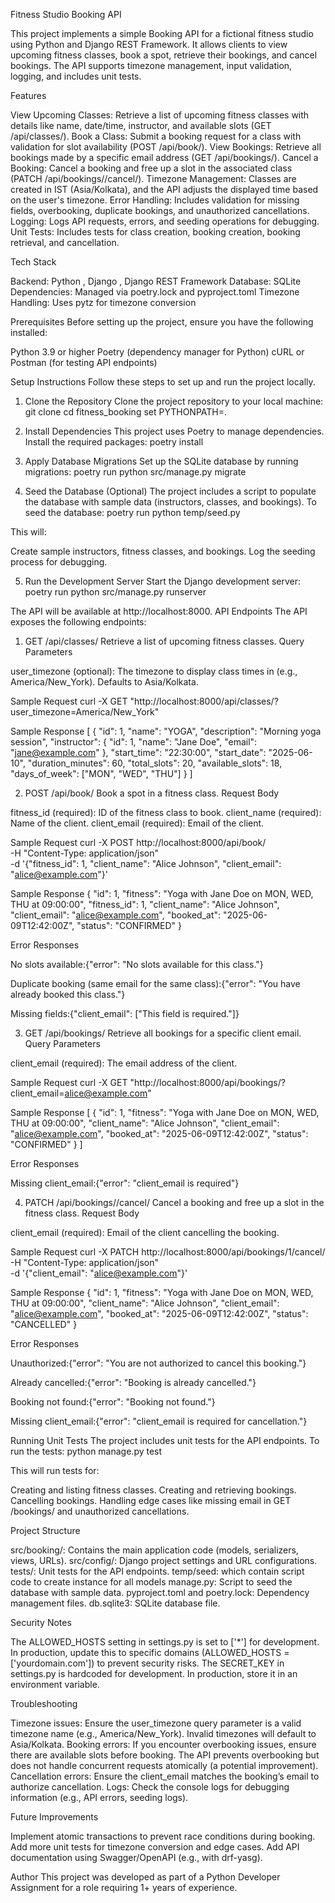 Fitness Studio Booking API

This project implements a simple Booking API for a fictional fitness studio using Python and Django REST Framework. It allows clients to view upcoming fitness classes, book a spot, retrieve their bookings, and cancel bookings. The API supports timezone management, input validation, logging, and includes unit tests.

Features

View Upcoming Classes: Retrieve a list of upcoming fitness classes with details like name, date/time, instructor, and available slots (GET /api/classes/).
Book a Class: Submit a booking request for a class with validation for slot availability (POST /api/book/).
View Bookings: Retrieve all bookings made by a specific email address (GET /api/bookings/).
Cancel a Booking: Cancel a booking and free up a slot in the associated class (PATCH /api/bookings/<id>/cancel/).
Timezone Management: Classes are created in IST (Asia/Kolkata), and the API adjusts the displayed time based on the user's timezone.
Error Handling: Includes validation for missing fields, overbooking, duplicate bookings, and unauthorized cancellations.
Logging: Logs API requests, errors, and seeding operations for debugging.
Unit Tests: Includes tests for class creation, booking creation, booking retrieval, and cancellation.

Tech Stack

Backend: Python , Django , Django REST Framework
Database: SQLite
Dependencies: Managed via poetry.lock and pyproject.toml
Timezone Handling: Uses pytz for timezone conversion

Prerequisites
Before setting up the project, ensure you have the following installed:

Python 3.9 or higher
Poetry (dependency manager for Python)
cURL or Postman (for testing API endpoints)

Setup Instructions
Follow these steps to set up and run the project locally.
1. Clone the Repository
Clone the project repository to your local machine:
git clone <repository-url>
cd fitness_booking
set PYTHONPATH=.

2. Install Dependencies
This project uses Poetry to manage dependencies. Install the required packages:
poetry install


3. Apply Database Migrations
Set up the SQLite database by running migrations:
poetry run python src/manage.py migrate

4. Seed the Database (Optional)
The project includes a script to populate the database with sample data (instructors, classes, and bookings). To seed the database:
poetry run python temp/seed.py

This will:

Create sample instructors, fitness classes, and bookings.
Log the seeding process for debugging.

5. Run the Development Server
Start the Django development server:
poetry run python src/manage.py runserver

The API will be available at http://localhost:8000.
API Endpoints
The API exposes the following endpoints:
1. GET /api/classes/
Retrieve a list of upcoming fitness classes.
Query Parameters

user_timezone (optional): The timezone to display class times in (e.g., America/New_York). Defaults to Asia/Kolkata.

Sample Request
curl -X GET "http://localhost:8000/api/classes/?user_timezone=America/New_York"

Sample Response
[
  {
    "id": 1,
    "name": "YOGA",
    "description": "Morning yoga session",
    "instructor": {
      "id": 1,
      "name": "Jane Doe",
      "email": "jane@example.com"
    },
    "start_time": "22:30:00",
    "start_date": "2025-06-10",
    "duration_minutes": 60,
    "total_slots": 20,
    "available_slots": 18,
    "days_of_week": ["MON", "WED", "THU"]
  }
]

2. POST /api/book/
Book a spot in a fitness class.
Request Body

fitness_id (required): ID of the fitness class to book.
client_name (required): Name of the client.
client_email (required): Email of the client.

Sample Request
curl -X POST http://localhost:8000/api/book/ \
  -H "Content-Type: application/json" \
  -d '{"fitness_id": 1, "client_name": "Alice Johnson", "client_email": "alice@example.com"}'

Sample Response
{
  "id": 1,
  "fitness": "Yoga with Jane Doe on MON, WED, THU at 09:00:00",
  "fitness_id": 1,
  "client_name": "Alice Johnson",
  "client_email": "alice@example.com",
  "booked_at": "2025-06-09T12:42:00Z",
  "status": "CONFIRMED"
}

Error Responses

No slots available:{"error": "No slots available for this class."}


Duplicate booking (same email for the same class):{"error": "You have already booked this class."}


Missing fields:{"client_email": ["This field is required."]}



3. GET /api/bookings/
Retrieve all bookings for a specific client email.
Query Parameters

client_email (required): The email address of the client.

Sample Request
curl -X GET "http://localhost:8000/api/bookings/?client_email=alice@example.com"

Sample Response
[
  {
    "id": 1,
    "fitness": "Yoga with Jane Doe on MON, WED, THU at 09:00:00",
    "client_name": "Alice Johnson",
    "client_email": "alice@example.com",
    "booked_at": "2025-06-09T12:42:00Z",
    "status": "CONFIRMED"
  }
]

Error Responses

Missing client_email:{"error": "client_email is required"}



4. PATCH /api/bookings/<id>/cancel/
Cancel a booking and free up a slot in the fitness class.
Request Body

client_email (required): Email of the client cancelling the booking.

Sample Request
curl -X PATCH http://localhost:8000/api/bookings/1/cancel/ \
  -H "Content-Type: application/json" \
  -d '{"client_email": "alice@example.com"}'

Sample Response
{
  "id": 1,
  "fitness": "Yoga with Jane Doe on MON, WED, THU at 09:00:00",
  "client_name": "Alice Johnson",
  "client_email": "alice@example.com",
  "booked_at": "2025-06-09T12:42:00Z",
  "status": "CANCELLED"
}

Error Responses

Unauthorized:{"error": "You are not authorized to cancel this booking."}


Already cancelled:{"error": "Booking is already cancelled."}


Booking not found:{"error": "Booking not found."}


Missing client_email:{"error": "client_email is required for cancellation."}



Running Unit Tests
The project includes unit tests for the API endpoints. To run the tests:
python manage.py test

This will run tests for:

Creating and listing fitness classes.
Creating and retrieving bookings.
Cancelling bookings.
Handling edge cases like missing email in GET /bookings/ and unauthorized cancellations.

Project Structure

src/booking/: Contains the main application code (models, serializers, views, URLs).
src/config/: Django project settings and URL configurations.
tests/: Unit tests for the API endpoints.
temp/seed: which contain script code to create instance for all models
manage.py: Script to seed the database with sample data.
pyproject.toml and poetry.lock: Dependency management files.
db.sqlite3: SQLite database file.

Security Notes

The ALLOWED_HOSTS setting in settings.py is set to ['*'] for development. In production, update this to specific domains (ALLOWED_HOSTS = ['yourdomain.com']) to prevent security risks.
The SECRET_KEY in settings.py is hardcoded for development. In production, store it in an environment variable.

Troubleshooting

Timezone issues: Ensure the user_timezone query parameter is a valid timezone name (e.g., America/New_York). Invalid timezones will default to Asia/Kolkata.
Booking errors: If you encounter overbooking issues, ensure there are available slots before booking. The API prevents overbooking but does not handle concurrent requests atomically (a potential improvement).
Cancellation errors: Ensure the client_email matches the booking’s email to authorize cancellation.
Logs: Check the console logs for debugging information (e.g., API errors, seeding logs).

Future Improvements

Implement atomic transactions to prevent race conditions during booking.
Add more unit tests for timezone conversion and edge cases.
Add API documentation using Swagger/OpenAPI (e.g., with drf-yasg).

Author
This project was developed as part of a Python Developer Assignment for a role requiring 1+ years of experience.
